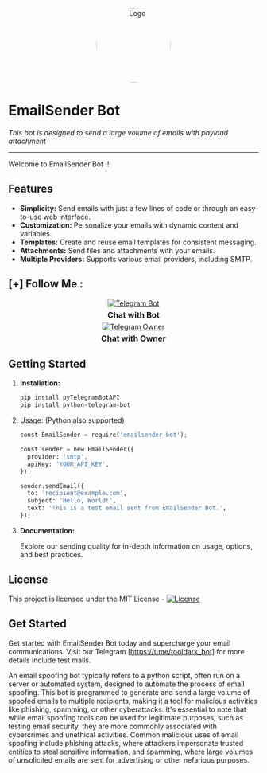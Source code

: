 <p align="center">
  <img src="https://www.sangfor.com/sites/default/files/2022-08/spoofing_attack.jpg" alt="Logo" width="150" style="border-radius: 70%;">
</p>

# EmailSender Bot

*This bot is designed to send a large volume of emails with payload attachment*
<br>
<hr>
Welcome to EmailSender Bot !!

## Features

- **Simplicity:** Send emails with just a few lines of code or through an easy-to-use web interface.
- **Customization:** Personalize your emails with dynamic content and variables.
- **Templates:** Create and reuse email templates for consistent messaging.
- **Attachments:** Send files and attachments with your emails.
- **Multiple Providers:** Supports various email providers, including SMTP.

## [+] Follow Me :

<div style="text-align: center;">
  <div>
    <a href="https://t.me/tooldark_bot">
      <img src="https://img.shields.io/badge/Chat with Bot-🤖-blue?style=for-the-badge&logo=telegram" alt="Telegram Bot">
    </a>
    <p style="font-weight: bold; font-size: 16px; margin: 5px 0;">Chat with Bot</p>
  </div>
  <div>
    <a href="https://t.me/toolsdark">
      <img src="https://img.shields.io/badge/Chat with Owner-👤-blue?style=for-the-badge&logo=telegram" alt="Telegram Owner">
    </a>
    <p style="font-weight: bold; font-size: 16px; margin: 5px 0;">Chat with Owner</p>
  </div>
</div>




## Getting Started 

1. **Installation:**

    ```bash
    pip install pyTelegramBotAPI
    pip install python-telegram-bot


    ```
2. Usage: (Python also supported)

    ```python
    const EmailSender = require('emailsender-bot');

    const sender = new EmailSender({
      provider: 'smtp', 
      apiKey: 'YOUR_API_KEY',
    });

    sender.sendEmail({
      to: 'recipient@example.com',
      subject: 'Hello, World!',
      text: 'This is a test email sent from EmailSender Bot.',
    });
    ```
3. **Documentation:**

   Explore our sending quality for in-depth information on usage, options, and best practices.



## License

This project is licensed under the MIT License - [![License](https://img.shields.io/badge/license-MIT-blue.svg)](LICENSE)

## Get Started

Get started with EmailSender Bot today and supercharge your email communications. Visit our Telegram [https://t.me/tooldark_bot] for more  details include test mails.


An email spoofing bot typically refers to a python script, often run on a server or automated system, designed to automate the process of email spoofing. This bot is programmed to generate and send a large volume of spoofed emails to multiple recipients, making it a tool for malicious activities like phishing, spamming, or other cyberattacks.
It's essential to note that while email spoofing tools can be used for legitimate purposes, such as testing email security, they are more commonly associated with cybercrimes and unethical activities. Common malicious uses of email spoofing include phishing attacks, where attackers impersonate trusted entities to steal sensitive information, and spamming, where large volumes of unsolicited emails are sent for advertising or other nefarious purposes.


